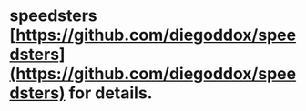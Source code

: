 # speedsters [https://github.com/diegoddox/speedsters](https://github.com/diegoddox/speedsters) for details.